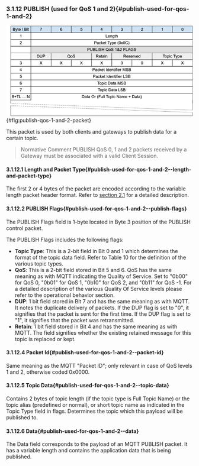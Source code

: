 <!-- transformation-note: left upstream numbering of headings for verification -->
### 3.1.12 PUBLISH (used for QoS 1 and 2){#publish-used-for-qos-1-and-2}
<!-- transformation-note: replaced above colloquial ampersand with english "and". -->

![PUBLISH Packet](images/packet/publish-qos-1-and-2.png "PUBLISH Packet"){#fig:publish-qos-1-and-2-packet}

This packet is used by both clients and gateways to publish data for a certain topic.

<!-- transformation-note: the below normative comment is irritating at best, let us make that a normal paragraph as all comments should be informative only. -->
<!-- transformation-note: in case this comment **does** become normal normative prose, consider rewriting the lower case must as uppercase MUST. -->
<!-- transformation-note: in case this comment shall **not** become normal normative prose, consider avoiding terms like must, should, and may. -->
> Normative Comment
> PUBLISH QoS 0, 1 and 2 packets received by a Gateway must be associated with a valid Client Session.
<!-- transformation-note: replaced above colloquial ampersand with english "and". -->

<!-- transformation-note: left upstream numbering of headings for verification -->
#### 3.1.12.1 Length and Packet Type{#publish-used-for-qos-1-and-2--length-and-packet-type}

The first 2 or 4 bytes of the packet are encoded according to the variable length packet header format.
Refer to [section 2.1](#structure-of-an-mqtt-sn-control-packet) for a detailed description.

<!-- transformation-note: left upstream numbering of headings for verification -->
#### 3.1.12.2 PUBLISH Flags{#publish-used-for-qos-1-and-2--publish-flags}

The PUBLISH Flags field is 1-byte located in Byte 3 position of the PUBLISH control packet.

The PUBLISH Flags includes the following flags:

<!-- transformation-note: the below table ref upstream 10 needs verification before transforming into a semantic ref later. -->
- **Topic Type**: This is a 2-bit field in Bit 0 and 1 which determines the format of the topic data field.
  Refer to Table 10 for the definition of the various topic types.
- **QoS**: This is a 2-bit field stored in Bit 5 and 6.
  QoS has the same meaning as with MQTT indicating the Quality of Service.
  Set to "0b00" for QoS 0, "0b01" for QoS 1, "0b10" for QoS 2, and "0b11" for QoS -1.
  For a detailed description of the various Quality Of Service levels please refer to the operational behavior section.
- **DUP**: 1 bit field stored in Bit 7 and has the same meaning as with MQTT.
  It notes the duplicate delivery of packets.
  If the DUP flag is set to "0", it signifies that the packet is sent for the first time.
  If the DUP flag is set to "1", it signifies that the packet was retransmitted.
- **Retain**: 1 bit field stored in Bit 4 and has the same meaning as with MQTT.
  The field signifies whether the existing retained message for this topic is replaced or kept.

<!-- transformation-note: left upstream numbering of headings for verification -->
#### 3.1.12.4 Packet Id{#publish-used-for-qos-1-and-2--packet-id}

Same meaning as the MQTT "Packet ID"; only relevant in case of QoS levels 1 and 2, otherwise coded 0x0000.

<!-- transformation-note: left upstream numbering of headings for verification -->
#### 3.1.12.5 Topic Data{#publish-used-for-qos-1-and-2--topic-data}

Contains 2 bytes of topic length (if the topic type is Full Topic Name) or the topic alias (predefined or normal),
or short topic name as indicated in the Topic Type field in flags.
Determines the topic which this payload will be published to.

<!-- transformation-note: left upstream numbering of headings for verification -->
#### 3.1.12.6 Data{#publish-used-for-qos-1-and-2--data}

The Data field corresponds to the payload of an MQTT PUBLISH packet.
It has a variable length and contains the application data that is being published.
